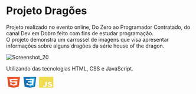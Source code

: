 <h1>Projeto Dragões</h1>
<p>Projeto realizado no evento online, Do Zero ao Programador Contratado, do canal Dev em Dobro feito com fins de estudar programação. <br>
O projeto demonstra um carrossel de imagens que visa apresentar informações sobre alguns dragões da série house of the dragon.</p>

![Screenshot_20](https://github.com/user-attachments/assets/4e53619f-fb2f-431a-9175-3e818ea69e06)

<p>Utilizando das tecnologias HTML, CSS e JavaScript.</p>
<div style="display: inline_block">
  
  <img align="center" alt="HTML" height="30" width="40" src="https://raw.githubusercontent.com/devicons/devicon/master/icons/html5/html5-original.svg">
  <img align="center" alt="CSS" height="30" width="40" src="https://raw.githubusercontent.com/devicons/devicon/master/icons/css3/css3-original.svg">
  <img align="center" alt="Js" height="30" width="40" src="https://raw.githubusercontent.com/devicons/devicon/master/icons/javascript/javascript-plain.svg">
  
</div>
